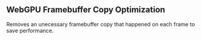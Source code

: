 ## WebGPU Framebuffer Copy Optimization

Removes an unecessary framebuffer copy that happened on each frame to save performance.
